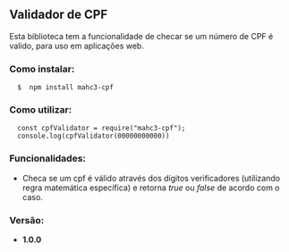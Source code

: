 ## Validador de CPF

Esta biblioteca tem a funcionalidade de checar se um número de CPF é valido, para uso em aplicações web. 

### Como instalar:

```
  $  npm install mahc3-cpf
```

### Como utilizar:

``` 
  const cpfValidator = require("mahc3-cpf");
  console.log(cpfValidator(00000000000)) 
 ```

### Funcionalidades: 
* Checa se um cpf é válido através dos dígitos verificadores (utilizando regra matemática específica) e retorna *true* ou *false* de acordo com o caso.

### Versão:
* **1.0.0**
